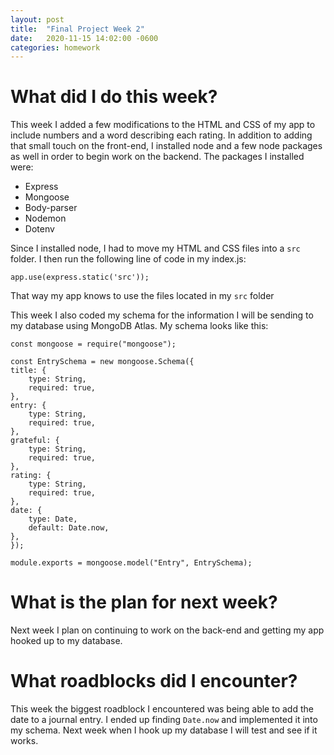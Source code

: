 ```yaml
---
layout: post
title:  "Final Project Week 2"
date:   2020-11-15 14:02:00 -0600
categories: homework
---
```


# What did I do this week?

This week I added a few modifications to the HTML and CSS of my app to include numbers and a word describing each rating. In addition to adding that small touch on the front-end, I installed node and a few node packages as well in order to begin work on the backend. The packages I installed were:

- Express
- Mongoose
- Body-parser
- Nodemon
- Dotenv

Since I installed node, I had to move my HTML and CSS files into a <code>src</code> folder. I then run the following line of code in my index.js:

    app.use(express.static('src'));

That way my app knows to use the files located in my <code>src</code> folder

This week I also coded my schema for the information I will be sending to my database using MongoDB Atlas. My schema looks like this:

    const mongoose = require("mongoose");

    const EntrySchema = new mongoose.Schema({
    title: {
        type: String,
        required: true,
    },
    entry: {
        type: String,
        required: true,
    },
    grateful: {
        type: String,
        required: true,
    },
    rating: {
        type: String,
        required: true,
    },
    date: {
        type: Date,
        default: Date.now,
    },
    });

    module.exports = mongoose.model("Entry", EntrySchema);

# What is the plan for next week?

Next week I plan on continuing to work on the back-end and getting my app hooked up to my database.

# What roadblocks did I encounter?

This week the biggest roadblock I encountered was being able to add the date to a journal entry. I ended up finding <code>Date.now</code> and implemented it into my schema. Next week when I hook up my database I will test and see if it works.